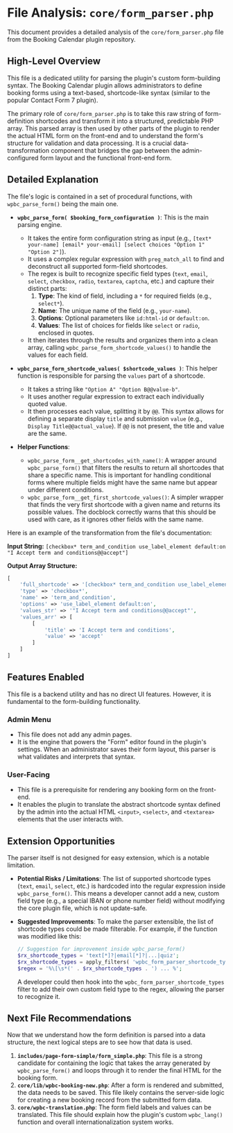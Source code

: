 # File Analysis: `core/form_parser.php`

This document provides a detailed analysis of the `core/form_parser.php` file from the Booking Calendar plugin repository.

## High-Level Overview

This file is a dedicated utility for parsing the plugin's custom form-building syntax. The Booking Calendar plugin allows administrators to define booking forms using a text-based, shortcode-like syntax (similar to the popular Contact Form 7 plugin).

The primary role of `core/form_parser.php` is to take this raw string of form-definition shortcodes and transform it into a structured, predictable PHP array. This parsed array is then used by other parts of the plugin to render the actual HTML form on the front-end and to understand the form's structure for validation and data processing. It is a crucial data-transformation component that bridges the gap between the admin-configured form layout and the functional front-end form.

## Detailed Explanation

The file's logic is contained in a set of procedural functions, with `wpbc_parse_form()` being the main one.

-   **`wpbc_parse_form( $booking_form_configuration )`**: This is the main parsing engine.
    -   It takes the entire form configuration string as input (e.g., `[text* your-name] [email* your-email] [select choices "Option 1" "Option 2"]`).
    -   It uses a complex regular expression with `preg_match_all` to find and deconstruct all supported form-field shortcodes.
    -   The regex is built to recognize specific field types (`text`, `email`, `select`, `checkbox`, `radio`, `textarea`, `captcha`, etc.) and capture their distinct parts:
        1.  **Type**: The kind of field, including a `*` for required fields (e.g., `select*`).
        2.  **Name**: The unique name of the field (e.g., `your-name`).
        3.  **Options**: Optional parameters like `id:html-id` or `default:on`.
        4.  **Values**: The list of choices for fields like `select` or `radio`, enclosed in quotes.
    -   It then iterates through the results and organizes them into a clean array, calling `wpbc_parse_form_shortcode_values()` to handle the values for each field.

-   **`wpbc_parse_form_shortcode_values( $shortcode_values )`**: This helper function is responsible for parsing the `values` part of a shortcode.
    -   It takes a string like `"Option A" "Option B@@value-b"`.
    -   It uses another regular expression to extract each individually quoted value.
    -   It then processes each value, splitting it by `@@`. This syntax allows for defining a separate display `title` and submission `value` (e.g., `Display Title@@actual_value`). If `@@` is not present, the title and value are the same.

-   **Helper Functions**:
    -   `wpbc_parse_form__get_shortcodes_with_name()`: A wrapper around `wpbc_parse_form()` that filters the results to return all shortcodes that share a specific name. This is important for handling conditional forms where multiple fields might have the same name but appear under different conditions.
    -   `wpbc_parse_form__get_first_shortcode_values()`: A simpler wrapper that finds the very first shortcode with a given name and returns its possible values. The docblock correctly warns that this should be used with care, as it ignores other fields with the same name.

Here is an example of the transformation from the file's documentation:

**Input String:**
`[checkbox* term_and_condition use_label_element default:on "I Accept term and conditions@@accept"]`

**Output Array Structure:**
```php
[
    'full_shortcode' => '[checkbox* term_and_condition use_label_element default:on "I Accept term and conditions@@accept"]',
    'type' => 'checkbox*',
    'name' => 'term_and_condition',
    'options' => 'use_label_element default:on',
    'values_str' => '"I Accept term and conditions@@accept"',
    'values_arr' => [
        [
            'title' => 'I Accept term and conditions',
            'value' => 'accept'
        ]
    ]
]
```

## Features Enabled

This file is a backend utility and has no direct UI features. However, it is fundamental to the form-building functionality.

### Admin Menu

-   This file does not add any admin pages.
-   It is the engine that powers the "Form" editor found in the plugin's settings. When an administrator saves their form layout, this parser is what validates and interprets that syntax.

### User-Facing

-   This file is a prerequisite for rendering any booking form on the front-end.
-   It enables the plugin to translate the abstract shortcode syntax defined by the admin into the actual HTML `<input>`, `<select>`, and `<textarea>` elements that the user interacts with.

## Extension Opportunities

The parser itself is not designed for easy extension, which is a notable limitation.

-   **Potential Risks / Limitations**: The list of supported shortcode types (`text`, `email`, `select`, etc.) is hardcoded into the regular expression inside `wpbc_parse_form()`. This means a developer cannot add a new, custom field type (e.g., a special IBAN or phone number field) without modifying the core plugin file, which is not update-safe.

-   **Suggested Improvements**: To make the parser extensible, the list of shortcode types could be made filterable. For example, if the function was modified like this:
    ```php
    // Suggestion for improvement inside wpbc_parse_form()
    $rx_shortcode_types = 'text[*]?|email[*]?|...|quiz';
    $rx_shortcode_types = apply_filters( 'wpbc_form_parser_shortcode_types', $rx_shortcode_types );
    $regex = '%\[\s*(' . $rx_shortcode_types . ') ... %';
    ```
    A developer could then hook into the `wpbc_form_parser_shortcode_types` filter to add their own custom field type to the regex, allowing the parser to recognize it.

## Next File Recommendations

Now that we understand how the form definition is parsed into a data structure, the next logical steps are to see how that data is used.

1.  **`includes/page-form-simple/form_simple.php`**: This file is a strong candidate for containing the logic that takes the array generated by `wpbc_parse_form()` and loops through it to render the final HTML for the booking form.
2.  **`core/lib/wpbc-booking-new.php`**: After a form is rendered and submitted, the data needs to be saved. This file likely contains the server-side logic for creating a new booking record from the submitted form data.
3.  **`core/wpbc-translation.php`**: The form field labels and values can be translated. This file should explain how the plugin's custom `wpbc_lang()` function and overall internationalization system works.
